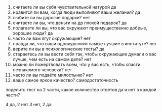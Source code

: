 1. считаете ли вы себя чувствительной натурой да
2. нравится ли вам, когда люди выполняют ваши желания? да
3. любите ли вы дорогие подарки? нет
4. считаете ли вы, что деньги на др плохой подарок? да
5. полагаете ли вы, что вас окружают преимущественно добрые, хорошие люди? да
6. часто ли вам лгут окружающие? нет
7. правда ли, что ваши однокурсники самые лучшие в институте? нет
8. верите ли вы в психологические тесты? да
9. стараетесь ли вы вести себя так, чтобы окружающие думали о вас лучше, чем есть на самом деле? нет
10. можно ли пожертвовать всем, что у вас есть, чтобы спасти незнакомого человека? нет
11. часто ли вы подаёте милостыню? нет
12. ваше самое яркое качество? самодостаточность

поделить тест на 2 части, какое количество ответов да и нет в каждой части?


4 да, 2 нет
3 нет, 2 да